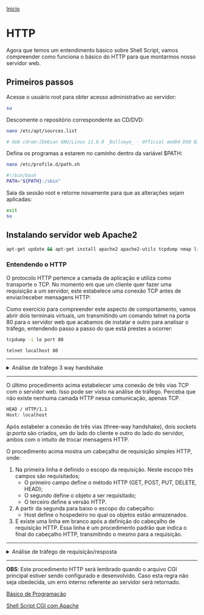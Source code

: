 [Inicio](../README.md)

# HTTP

Agora que temos um entendimento básico sobre Shell Script, vamos compreender como funciona o básico do HTTP para que montarmos nosso servidor web.

## Primeiros passos
Acesse o usuário root para obter acesso administrativo ao servidor:
```bash
su
```
Descomente o repositório correspondente ao CD/DVD:
```bash
nano /etc/apt/sources.list
```
```bash
# deb cdrom:[Debian GNU/Linux 11.6.0 _Bullseye_ - Official amd64 DVD Binary-1 20221217-10:40]/ bullseye contrib main
```
Defina os programas a estarem no caminho dentro da variável $PATH:
```bash
nano /etc/profile.d/path.sh
```
```bash
#!/bin/bash
PATH="${PATH}:/sbin"
```
Saia da sessão root e retorne novamente para que as alterações sejam aplicadas:
```bash
exit
su
```

## Instalando servidor web Apache2

```bash
apt-get update && apt-get install apache2 apache2-utils tcpdump nmap links2
```

### Entendendo o HTTP
O protocolo HTTP pertence a camada de aplicação e utiliza como transporte o TCP. No momento em que um cliente quer fazer uma requisição a um servidor, este estabelece uma conexão TCP antes de enviar/receber mensagens HTTP:

Como exercício para compreender este aspecto de comportamento, vamos abrir dois terminais virtuais, um transmitindo um comando telnet na porta 80 para o servidor web que acabamos de instalar e outro para analisar o tráfego, entendendo passo a passo do que está prestes a ocorrer:
```bash
tcpdump -i lo port 80
```

```bash
telnet localhost 80
```
<hr>
<details>
<summary style="cursor: pointer;">Análise de tráfego 3 way handshake</summary>
<pre>
tcpdump -i lo port 80
tcpdump: verbose output suppressed, use -v[v]... for full protocol decode
listening on lo, link-type EN10MB (Ethernet), snapshot length 262144 bytes
15:03:14.844328 IP6 localhost.51404 > localhost.http: Flags [S], seq 3701337306, win 65476, options [mss 65476,sackOK,TS val 4186256120 ecr 0,nop,wscale 7], length 0
15:03:14.844395 IP6 localhost.http > localhost.51404: Flags [S.], seq 1827199478, ack 3701337307, win 65464, options [mss 65476,sackOK,TS val 4186256121 ecr 4186256120,nop,wscale 7], length 0
15:03:14.844442 IP6 localhost.51404 > localhost.http: Flags [.], ack 1, win 512, options [nop,nop,TS val 4186256121 ecr 4186256121], length 0 
</pre>
</details>
<hr>

O último procedimento acima estabelecer uma conexão de três vias TCP com o servidor web. Isso pode ser visto na análise de tráfego. Perceba que não existe nenhuma camada HTTP nessa comunicação, apenas TCP.
```bash
HEAD / HTTP/1.1
Host: localhost

```
Após estabeler a conexão de três vias (three-way handshake), dois sockets *ip:porta* são criados, um do lado do cliente e outro do lado do servidor, ambos com o intuito de trocar mensagens HTTP.

O procedimento acima mostra um cabeçalho de requisição simples HTTP, onde:

1. Na primeira linha é definido o escopo da requisição. Neste escopo três campos são requisitados;
    * O primeiro campo define o método HTTP (GET, POST, PUT, DELETE, HEAD);
    * O segundo define o objeto a ser requisitado;
    * O terceiro define a versão HTTP.
2. A partir da segunda para baixo o escopo do cabeçalho:
    * Host define o hospedeiro no qual os objetos estão armazenados.
3. E existe uma linha em branco após a definição do cabeçalho de requisição HTTP. Essa linha é um procedimento padrão que indica o final do cabeçalho HTTP, transmitindo o mesmo para a requisição.

<hr>
<details>
  <summary style="cursor:pointer;">Análise de tráfego de requisição/resposta</summary>
  <details>
      <summary style="cursor:pointer;">Resposta do servidor</summary>
      <pre>
HTTP/1.1 200 OK
Date: Fri, 28 Apr 2023 18:10:37 GMT
Server: Apache/2.4.56 (Debian)
Upgrade: h2,h2c
Connection: Upgrade
Last-Modified: Mon, 13 Mar 2023 05:30:25 GMT
ETag: "29cd-5f6c168745bf2"
Accept-Ranges: bytes
Content-Length: 10701
Vary: Accept-Encoding
Content-Type: text/html
      </pre>
  </details>
  <details>
    <summary style="cursor:pointer">Análise de tráfego</summary>
    <pre>
tcpdump -i lo port 80
tcpdump: verbose output suppressed, use -v[v]... for full protocol decode
listening on lo, link-type EN10MB (Ethernet), snapshot length 262144 bytes
15:10:33.284885 IP6 localhost.54504 > localhost.http: Flags [S], seq 1609201335, win 65476, options [mss 65476,sackOK,TS val 4186694561 ecr 0,nop,wscale 7], length 0
15:10:33.284937 IP6 localhost.http > localhost.54504: Flags [S.], seq 1114791668, ack 1609201336, win 65464, options [mss 65476,sackOK,TS val 4186694561 ecr 4186694561,nop,wscale 7], length 0
15:10:33.284984 IP6 localhost.54504 > localhost.http: Flags [.], ack 1, win 512, options [nop,nop,TS val 4186694561 ecr 4186694561], length 0
15:10:37.638672 IP6 localhost.54504 > localhost.http: Flags [P.], seq 1:18, ack 1, win 512, options [nop,nop,TS val 4186698915 ecr 4186694561], length 17: HTTP: HEAD / HTTP/1.1
15:10:37.638779 IP6 localhost.http > localhost.54504: Flags [.], ack 18, win 512, options [nop,nop,TS val 4186698915 ecr 4186698915], length 0
15:10:40.566601 IP6 localhost.54504 > localhost.http: Flags [P.], seq 18:34, ack 1, win 512, options [nop,nop,TS val 4186701843 ecr 4186698915], length 16: HTTP
15:10:40.566638 IP6 localhost.http > localhost.54504: Flags [.], ack 34, win 512, options [nop,nop,TS val 4186701843 ecr 4186701843], length 0
15:10:40.701299 IP6 localhost.54504 > localhost.http: Flags [P.], seq 34:36, ack 1, win 512, options [nop,nop,TS val 4186701977 ecr 4186701843], length 2: HTTP
15:10:40.701335 IP6 localhost.http > localhost.54504: Flags [.], ack 36, win 512, options [nop,nop,TS val 4186701978 ecr 4186701977], length 0
15:10:40.701726 IP6 localhost.http > localhost.54504: Flags [P.], seq 1:294, ack 36, win 512, options [nop,nop,TS val 4186701978 ecr 4186701977], length 293: HTTP: HTTP/1.1 200 OK
15:10:40.701755 IP6 localhost.54504 > localhost.http: Flags [.], ack 294, win 510, options [nop,nop,TS val 4186701978 ecr 4186701978], length 0
15:10:45.704961 IP6 localhost.http > localhost.54504: Flags [F.], seq 294, ack 36, win 512, options [nop,nop,TS val 4186706981 ecr 4186701978], length 0
15:10:45.705261 IP6 localhost.54504 > localhost.http: Flags [F.], seq 36, ack 295, win 512, options [nop,nop,TS val 4186706981 ecr 4186706981], length 0
15:10:45.705326 IP6 localhost.http > localhost.54504: Flags [.], ack 37, win 512, options [nop,nop,TS val 4186706981 ecr 4186706981], length 0
    </pre>
  </details>
</details>
<hr>

**OBS**: Este procedimento HTTP será lembrado quando o arquivo CGI principal estiver sendo configurado e desenvolvido. Caso esta regra não seja obedecida, um erro interno referente ao servidor será retornado.

[Básico de Programação](./01-PROGRAMACAO.md) 

[Shell Script CGI com Apache](./03-CGI.md)